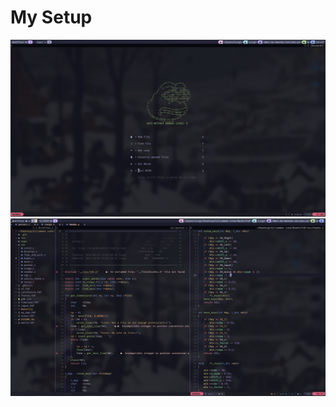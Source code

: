 # My Setup

<p align="center">
	<img src="images/setup.png">
    <img src="images/setup2.png">
</p>
